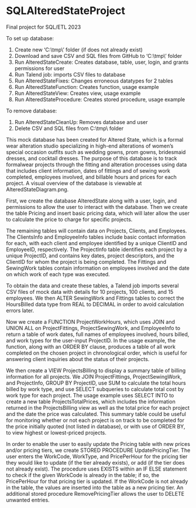 # SQLAlteredStateProject
Final project for SQL/ETL 2023

To set up database:
1)	Create new ‘C:\tmp\’ folder (if does not already exist)
2)	Download and save CSV and SQL files from GitHub to ‘C:\tmp\’ folder
3)	Run AlteredStateCreate: Creates database, table, user, login, and grants permissions for user
4)	Run Talend job: imports CSV files to database
5)	Run AlteredStateFixes: Changes erroneous datatypes for 2 tables
6)	Run AlteredStateFunction: Creates function, usage example
7)	Run AlteredStateView: Creates view, usage example
8)	Run AlteredStateProcedure: Creates stored procedure, usage example

To remove database:
1)	Run AlteredStateCleanUp: Removes database and user
2)	Delete CSV and SQL files from C:\tmp\ folder

This mock database has been created for Altered State, which is a formal wear alteration studio specializing in high-end alterations of women’s special occasion outfits such as wedding gowns, prom gowns, bridesmaid dresses, and cocktail dresses. The purpose of this database is to track formalwear projects through the fitting and alteration processes using data that includes client information, dates of fittings and of sewing work completed, employees involved, and billable hours and prices for each project. A visual overview of the database is viewable at AlteredStateDiagram.png.

First, we create the database AlteredState along with a user, login, and permissions to allow the user to interact with the database. Then we create the table Pricing and insert basic pricing data, which will later allow the user to calculate the price to charge for specific projects.

The remaining tables will contain data on Projects, Clients, and Employees. The ClientsInfo and EmployeeInfo tables include basic contact information for each, with each client and employee identified by a unique ClientID and EmployeeID, respectively. The ProjectInfo table identifies each project by a unique ProjectID, and contains key dates, project descriptors, and the ClientID for whom the project is being completed. The Fittings and SewingWork tables contain information on employees involved and the date on which work of each type was executed.

To obtain the data and create these tables, a Talend job imports several CSV files of mock data with details for 10 projects, 100 clients, and 15 employees. We then ALTER SewingWork and Fittings tables to correct the HoursBilled data type from REAL to DECIMAL in order to avoid calculation errors later.

Now we create a FUNCTION ProjectWorkHours, which uses JOIN and UNION ALL on ProjectFittings, ProjectSewingWork, and EmployeeInfo to return a table of work dates, full names of employees involved, hours billed, and work types for the user-input ProjectID. In the usage example, the function, along with an ORDER BY clause, produces a table of all work completed on the chosen project in chronological order, which is useful for answering client inquiries about the status of their projects.

We then create a VIEW ProjectsBilling to display a summary table of billing information for all projects. We JOIN ProjectFittings, ProjectSewingWork, and ProjectInfo, GROUP BY ProjectID, use SUM to calculate the total hours billed by work type, and use SELECT subqueries to calculate total cost by work type for each project. The usage example uses SELECT INTO to create a new table ProjectsTotalPrices, which includes the information returned in the ProjectsBilling view as well as the total price for each project and the date the price was calculated. This summary table could be useful for monitoring whether or not each project is on track to be completed for the price initially quoted (not listed in database), or with use of ORDER BY, to view highest or lowest-priced projects.

In order to enable the user to easily update the Pricing table with new prices and/or pricing tiers, we create STORED PROCEDURE UpdatePricingTier. The user enters the WorkCode, WorkType, and PricePerHour for the pricing tier they would like to update (if the tier already exists), or add (if the tier does not already exist). The procedure uses EXISTS within an IF ELSE statement to check if the given WorkCode is already in the table; if so, the PricePerHour for that pricing tier is updated. If the WorkCode is not already in the table, the values are inserted into the table as a new pricing tier. An additional stored procedure RemovePricingTier allows the user to DELETE unwanted entries.
